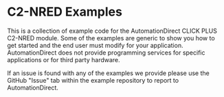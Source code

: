 # C2-NRED Examples
This is a collection of example code for the AutomationDirect  CLICK PLUS C2-NRED module. 
Some of the examples are generic to show you how to get started and the end user must modify for your application. AutomationDirect does not provide programming services for specific applications or for third party hardware.  

If an issue is found with any of the examples we provide please use the GitHub "Issue" tab within the example repository to report to AutomationDirect.
